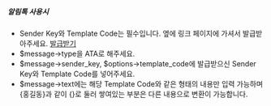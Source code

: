 ##### 알림톡 사용시
- Sender Key와 Template Code는 필수입니다. 옆에 링크 페이지에 가셔서 발급받아주세요. [발급받기](https://www.coolsms.co.kr/index.php?mid=AboutAlimTalk)
- $message->type을 ATA로 해주세요.
- $message->sender_key, $options->template_code에 발급받으신 Sender Key와 Template Code를 넣어주세요.
- $message->text에는 해당 Template Code와 같은 형태의 내용만 입력 가능하며 {홍길동}과 같이 {}로 둘러 쌓여있는 부분은 다른 내용으로 변환이 가능합니다.